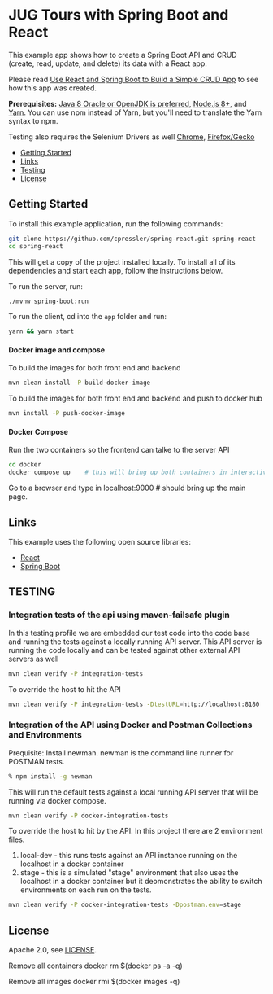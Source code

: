 # JUG Tours with Spring Boot and React
 
This example app shows how to create a Spring Boot API and CRUD (create, read, update, and delete) its data with a React app.

Please read [Use React and Spring Boot to Build a Simple CRUD App](https://developer.okta.com/blog/2018/07/19/simple-crud-react-and-spring-boot) to see how this app was created.

**Prerequisites:** [Java 8 Oracle or OpenJDK is preferred](http://www.oracle.com/technetwork/java/javase/downloads/jdk8-downloads-2133151.html), [Node.js 8+](https://nodejs.org/), and [Yarn](https://yarnpkg.com/en/docs/install). You can use npm instead of Yarn, but you'll need to translate the Yarn syntax to npm.

Testing also requires the Selenium Drivers as well [Chrome](https://chromedriver.storage.googleapis.com/index.html?path=74.0.3729.6), [Firefox/Gecko](https://github.com/mozilla/geckodriver/releases)

* [Getting Started](#getting-started)
* [Links](#links)
* [Testing](#testing)
* [License](#license)

## Getting Started

To install this example application, run the following commands:

```bash
git clone https://github.com/cpressler/spring-react.git spring-react
cd spring-react
```

This will get a copy of the project installed locally. To install all of its dependencies and start each app, follow the instructions below.

To run the server, run:
 
```bash
./mvnw spring-boot:run
```

To run the client, cd into the `app` folder and run:
 
```bash
yarn && yarn start
```

#### Docker image and compose
To build the images for both front end and backend  
```bash
mvn clean install -P build-docker-image  
```


To build the images for both front end and backend  and push to docker hub  
```bash
mvn install -P push-docker-image  
```

#### Docker Compose

Run the two containers so the frontend can talke to the server  API
```bash
cd docker
docker compose up    # this will bring up both containers in interactive mode  
```

Go to a browser and type in
localhost:9000  # should bring up the main page.

## Links

This example uses the following open source libraries:

* [React](https://reactjs.org/)
* [Spring Boot](https://spring.io/projects/spring-boot)


## TESTING

### Integration tests of the api using maven-failsafe plugin 
In this testing profile we are embedded our test code into the code base and running the tests against a locally running API server.
This API server is running the code locally and can be tested against other external API servers as well
``` bash  
mvn clean verify -P integration-tests  
```
To override the host to hit the API  
``` bash 
mvn clean verify -P integration-tests -DtestURL=http://localhost:8180 
```
 
### Integration of the API using Docker and Postman Collections and Environments  
Prequisite: Install newman. newman is the command line runner for POSTMAN tests.
``` bash 
% npm install -g newman
```
This will run the default tests against a local running API server that will be running via docker compose.
``` bash 
mvn clean verify -P docker-integration-tests  
```
To override the host to hit by the API. In this project there are 2 environment files.
1. local-dev  - this runs tests against an API instance running on the localhost in a docker container
2. stage      - this is a simulated "stage" environment that also uses the localhost in a docker container 
but it deomonstrates the ability to switch environments on each run on the tests.
``` bash  
mvn clean verify -P docker-integration-tests -Dpostman.env=stage  
```


## License

Apache 2.0, see [LICENSE](LICENSE).


Remove all containers 
docker rm $(docker ps -a -q) <BR>

Remove all images 
docker rmi $(docker images -q)